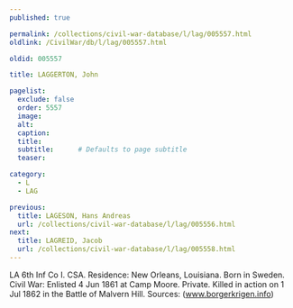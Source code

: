 ```yaml
---
published: true

permalink: /collections/civil-war-database/l/lag/005557.html
oldlink: /CivilWar/db/l/lag/005557.html

oldid: 005557

title: LAGGERTON, John

pagelist:
  exclude: false
  order: 5557
  image: 
  alt:
  caption:
  title:
  subtitle:      # Defaults to page subtitle
  teaser:

category: 
  - L 
  - LAG

previous:
  title: LAGESON, Hans Andreas
  url: /collections/civil-war-database/l/lag/005556.html  
next:
  title: LAGREID, Jacob
  url: /collections/civil-war-database/l/lag/005558.html   
---
```

LA 6th Inf Co I. CSA. Residence: New Orleans, Louisiana. Born in Sweden. Civil War: Enlisted 4 Jun 1861 at Camp Moore. Private. Killed in action on 1 Jul 1862 in the Battle of Malvern Hill. Sources: (www.borgerkrigen.info)